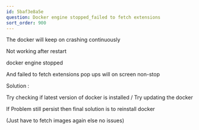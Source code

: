 ```yaml
---
id: 5baf3e8a5e
question: Docker engine stopped_failed to fetch extensions
sort_order: 900
---
```


The docker will keep on crashing continuously

Not working after restart

docker engine stopped

And failed to fetch extensions pop ups will on screen non-stop

Solution :

Try checking if latest version of docker is installed / Try updating the docker

If Problem still persist then final solution is to reinstall docker

(Just have to fetch images again else no issues)


